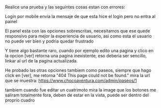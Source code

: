 Realice una prueba y las seguintes cosas estan con errores:

Login por mobile envia la mensaje de que esta hice el login pero no entra al painel

El panel esta con las opciones sobrescritas, necesitamos que ese quede responsivo para mejor la experiencia de usuario, asi como esta el usuario no puede ver bien y podria quedar frustrado


Y tiene algo bastante raro, cuando por ejemplo edito una pagina y clico en la opcion [ver] retorna una pagina inexistente, eso deberia ser sencillo, linkar al url de la pagina actualizada.


He probado las otras opciones tambiem como paseos, siempre que hago click en [ver], me retorna "404
This page could not be found." mira la url que se muestra: https://www.chocoaventura.com/admin/paseos/1

tambiem cuando fue editar un cuatrimoto mira la image que los botones me saliram totalmente fora, deben de estar en la vista, puede ser dentro del proprio cuadro
